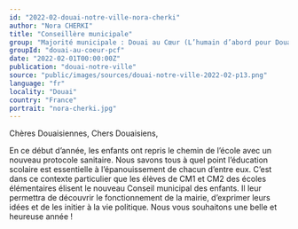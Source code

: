 ```yaml
---
id: "2022-02-douai-notre-ville-nora-cherki"
author: "Nora CHERKI"
title: "Conseillère municipale"
group: "Majorité municipale : Douai au Cœur (L’humain d’abord pour Douai)"
groupId: "douai-au-coeur-pcf"
date: "2022-02-01T00:00:00Z"
publication: "douai-notre-ville"
source: "public/images/sources/douai-notre-ville-2022-02-p13.png"
language: "fr"
locality: "Douai"
country: "France"
portrait: "nora-cherki.jpg"
---
```


Chères Douaisiennes, Chers Douaisiens,

En ce début d’année, les enfants ont repris le chemin de l’école avec un nouveau protocole sanitaire. Nous savons tous à quel point l’éducation scolaire est essentielle à l’épanouissement de chacun d’entre eux. C’est dans ce contexte particulier que les élèves de CM1 et CM2 des écoles élémentaires élisent le nouveau Conseil municipal des enfants. Il leur permettra de découvrir le fonctionnement de la mairie, d’exprimer leurs idées et de les initier à la vie politique. Nous vous souhaitons une belle et heureuse année !
